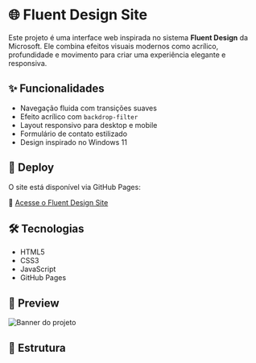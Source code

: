 # 🌐 Fluent Design Site

Este projeto é uma interface web inspirada no sistema **Fluent Design** da Microsoft. Ele combina efeitos visuais modernos como acrílico, profundidade e movimento para criar uma experiência elegante e responsiva.

## ✨ Funcionalidades

- Navegação fluida com transições suaves
- Efeito acrílico com `backdrop-filter`
- Layout responsivo para desktop e mobile
- Formulário de contato estilizado
- Design inspirado no Windows 11

## 🚀 Deploy

O site está disponível via GitHub Pages:

🔗 [Acesse o Fluent Design Site](https://siaaiac.github.io/fluent-design-site/)

## 🛠️ Tecnologias

- HTML5
- CSS3
- JavaScript
- GitHub Pages

## 📸 Preview

![Banner do projeto](assets/banner.png)

## 📂 Estrutura


